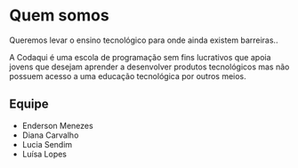 # Quem somos

Queremos levar o ensino tecnológico para onde ainda existem barreiras..

A Codaqui é uma escola de programação sem fins lucrativos que apoia jovens que desejam aprender a desenvolver produtos tecnológicos mas não possuem acesso a uma educação tecnológica por outros meios.

## Equipe

- Enderson Menezes
- Diana Carvalho
- Lucia Sendim
- Luísa Lopes